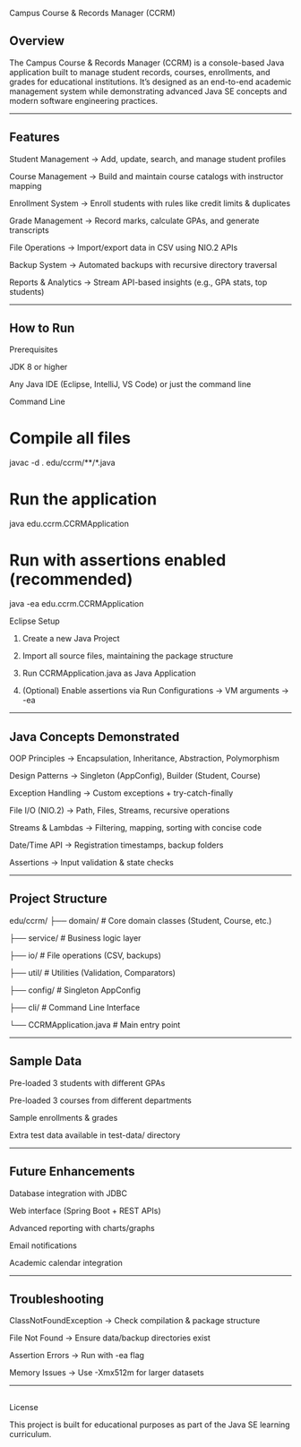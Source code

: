 Campus Course & Records Manager (CCRM)

## Overview

The Campus Course & Records Manager (CCRM) is a console-based Java application built to manage student records, courses, enrollments, and grades for educational institutions.
It’s designed as an end-to-end academic management system while demonstrating advanced Java SE concepts and modern software engineering practices.


---

## Features

Student Management → Add, update, search, and manage student profiles

Course Management → Build and maintain course catalogs with instructor mapping

Enrollment System → Enroll students with rules like credit limits & duplicates

Grade Management → Record marks, calculate GPAs, and generate transcripts

File Operations → Import/export data in CSV using NIO.2 APIs

Backup System → Automated backups with recursive directory traversal

Reports & Analytics → Stream API-based insights (e.g., GPA stats, top students)



---

## How to Run

Prerequisites

JDK 8 or higher

Any Java IDE (Eclipse, IntelliJ, VS Code) or just the command line


Command Line

# Compile all files
javac -d . edu/ccrm/**/*.java  

# Run the application
java edu.ccrm.CCRMApplication  

# Run with assertions enabled (recommended)
java -ea edu.ccrm.CCRMApplication

Eclipse Setup

1. Create a new Java Project


2. Import all source files, maintaining the package structure


3. Run CCRMApplication.java as Java Application


4. (Optional) Enable assertions via Run Configurations → VM arguments → -ea




---

## Java Concepts Demonstrated

OOP Principles → Encapsulation, Inheritance, Abstraction, Polymorphism

Design Patterns → Singleton (AppConfig), Builder (Student, Course)

Exception Handling → Custom exceptions + try-catch-finally

File I/O (NIO.2) → Path, Files, Streams, recursive operations

Streams & Lambdas → Filtering, mapping, sorting with concise code

Date/Time API → Registration timestamps, backup folders

Assertions → Input validation & state checks



---

## Project Structure

edu/ccrm/
├── domain/        # Core domain classes (Student, Course, etc.)

├── service/       # Business logic layer

├── io/            # File operations (CSV, backups)

├── util/          # Utilities (Validation, Comparators)

├── config/        # Singleton AppConfig

├── cli/           # Command Line Interface

└── CCRMApplication.java  # Main entry point


---
## Sample Data

Pre-loaded 3 students with different GPAs

Pre-loaded 3 courses from different departments

Sample enrollments & grades

Extra test data available in test-data/ directory



---
## Future Enhancements

Database integration with JDBC

Web interface (Spring Boot + REST APIs)

Advanced reporting with charts/graphs

Email notifications

Academic calendar integration



---

## Troubleshooting

ClassNotFoundException → Check compilation & package structure

File Not Found → Ensure data/backup directories exist

Assertion Errors → Run with -ea flag

Memory Issues → Use -Xmx512m for larger datasets



---

##
License

This project is built for educational purposes as part of the Java SE learning curriculum.
